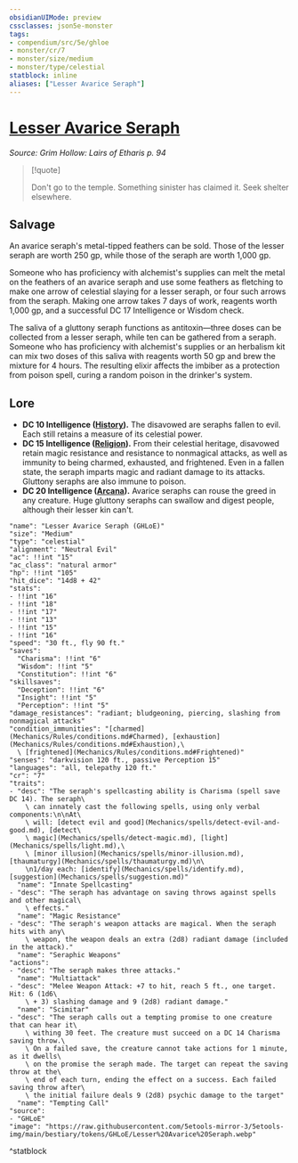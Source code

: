 ```yaml
---
obsidianUIMode: preview
cssclasses: json5e-monster
tags:
- compendium/src/5e/ghloe
- monster/cr/7
- monster/size/medium
- monster/type/celestial
statblock: inline
aliases: ["Lesser Avarice Seraph"]
---
```

# [Lesser Avarice Seraph](Mechanics\bestiary\celestial/lesser-avarice-seraph-ghloe.md)
*Source: Grim Hollow: Lairs of Etharis p. 94*  

> [!quote]  
> 
> Don't go to the temple. Something sinister has claimed it. Seek shelter elsewhere.

## Salvage

An avarice seraph's metal-tipped feathers can be sold. Those of the lesser seraph are worth 250 gp, while those of the seraph are worth 1,000 gp.

Someone who has proficiency with alchemist's supplies can melt the metal on the feathers of an avarice seraph and use some feathers as fletching to make one arrow of celestial slaying for a lesser seraph, or four such arrows from the seraph. Making one arrow takes 7 days of work, reagents worth 1,000 gp, and a successful DC 17 Intelligence or Wisdom check.

The saliva of a gluttony seraph functions as antitoxin—three doses can be collected from a lesser seraph, while ten can be gathered from a seraph. Someone who has proficiency with alchemist's supplies or an herbalism kit can mix two doses of this saliva with reagents worth 50 gp and brew the mixture for 4 hours. The resulting elixir affects the imbiber as a protection from poison spell, curing a random poison in the drinker's system.

## Lore

- **DC 10 Intelligence ([History](Mechanics/Rules/skills.md#History)).** The disavowed are seraphs fallen to evil. Each still retains a measure of its celestial power.  
- **DC 15 Intelligence ([Religion](Mechanics/Rules/skills.md#Religion)).** From their celestial heritage, disavowed retain magic resistance and resistance to nonmagical attacks, as well as immunity to being charmed, exhausted, and frightened. Even in a fallen state, the seraph imparts magic and radiant damage to its attacks. Gluttony seraphs are also immune to poison.  
- **DC 20 Intelligence ([Arcana](Mechanics/Rules/skills.md#Arcana)).** Avarice seraphs can rouse the greed in any creature. Huge gluttony seraphs can swallow and digest people, although their lesser kin can't.  

```statblock
"name": "Lesser Avarice Seraph (GHLoE)"
"size": "Medium"
"type": "celestial"
"alignment": "Neutral Evil"
"ac": !!int "15"
"ac_class": "natural armor"
"hp": !!int "105"
"hit_dice": "14d8 + 42"
"stats":
- !!int "16"
- !!int "18"
- !!int "17"
- !!int "13"
- !!int "15"
- !!int "16"
"speed": "30 ft., fly 90 ft."
"saves":
  "Charisma": !!int "6"
  "Wisdom": !!int "5"
  "Constitution": !!int "6"
"skillsaves":
  "Deception": !!int "6"
  "Insight": !!int "5"
  "Perception": !!int "5"
"damage_resistances": "radiant; bludgeoning, piercing, slashing from nonmagical attacks"
"condition_immunities": "[charmed](Mechanics/Rules/conditions.md#Charmed), [exhaustion](Mechanics/Rules/conditions.md#Exhaustion),\
  \ [frightened](Mechanics/Rules/conditions.md#Frightened)"
"senses": "darkvision 120 ft., passive Perception 15"
"languages": "all, telepathy 120 ft."
"cr": "7"
"traits":
- "desc": "The seraph's spellcasting ability is Charisma (spell save DC 14). The seraph\
    \ can innately cast the following spells, using only verbal components:\n\nAt\
    \ will: [detect evil and good](Mechanics/spells/detect-evil-and-good.md), [detect\
    \ magic](Mechanics/spells/detect-magic.md), [light](Mechanics/spells/light.md),\
    \ [minor illusion](Mechanics/spells/minor-illusion.md), [thaumaturgy](Mechanics/spells/thaumaturgy.md)\n\
    \n1/day each: [identify](Mechanics/spells/identify.md), [suggestion](Mechanics/spells/suggestion.md)"
  "name": "Innate Spellcasting"
- "desc": "The seraph has advantage on saving throws against spells and other magical\
    \ effects."
  "name": "Magic Resistance"
- "desc": "The seraph's weapon attacks are magical. When the seraph hits with any\
    \ weapon, the weapon deals an extra (2d8) radiant damage (included in the attack)."
  "name": "Seraphic Weapons"
"actions":
- "desc": "The seraph makes three attacks."
  "name": "Multiattack"
- "desc": "Melee Weapon Attack: +7 to hit, reach 5 ft., one target. Hit: 6 (1d6\
    \ + 3) slashing damage and 9 (2d8) radiant damage."
  "name": "Scimitar"
- "desc": "The seraph calls out a tempting promise to one creature that can hear it\
    \ withing 30 feet. The creature must succeed on a DC 14 Charisma saving throw.\
    \ On a failed save, the creature cannot take actions for 1 minute, as it dwells\
    \ on the promise the seraph made. The target can repeat the saving throw at the\
    \ end of each turn, ending the effect on a success. Each failed saving throw after\
    \ the initial failure deals 9 (2d8) psychic damage to the target"
  "name": "Tempting Call"
"source":
- "GHLoE"
"image": "https://raw.githubusercontent.com/5etools-mirror-3/5etools-img/main/bestiary/tokens/GHLoE/Lesser%20Avarice%20Seraph.webp"
```
^statblock